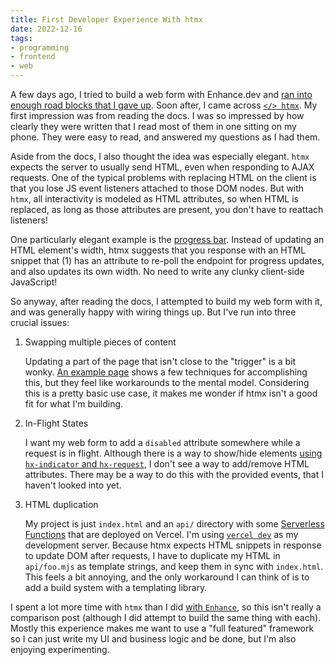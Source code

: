 ```yaml
---
title: First Developer Experience With htmx
date: 2022-12-16
tags:
- programming
- frontend
- web
---
```


A few days ago, I tried to build a web form with Enhance.dev and
[ran into enough road blocks that I gave up][1]. Soon after, I came across [`</> htmx`][2].
My first impression was from reading the docs. I was so impressed by how clearly they were written
that I read most of them in one sitting on my phone. They were easy to read, and answered my questions
as I had them.

Aside from the docs, I also thought the idea was especially elegant. `htmx` expects the server
to usually send HTML, even when responding to AJAX requests. One of the typical problems with
replacing HTML on the client is that you lose JS event listeners attached to those DOM nodes.
But with `htmx`, all interactivity is modeled as HTML attributes, so when HTML is replaced, as
long as those attributes are present, you don't have to reattach listeners!

One particularly elegant example is the [progress bar](https://htmx.org/examples/progress-bar/).
Instead of updating an HTML element's width, htmx suggests that you response with an HTML snippet
that (1) has an attribute to re-poll the endpoint for progress updates, and also updates its own width.
No need to write any clunky client-side JavaScript!

So anyway, after reading the docs, I attempted to build my web form with it, and was generally
happy with wiring things up. But I've run into three crucial issues:

1. Swapping multiple pieces of content

   Updating a part of the page that isn't close to the "trigger" is a bit wonky. [An example page][3]
   shows a few techniques for accomplishing this, but they feel like workarounds to the mental model.
   Considering this is a pretty basic use case, it makes me wonder if htmx isn't a good fit for what
   I'm building.

2. In-Flight States

    I want my web form to add a `disabled` attribute somewhere while a request is in flight.
    Although there is a way to show/hide elements [using `hx-indicator` and `hx-request`][4],
    I don't see a way to add/remove HTML attributes. There may be a way to do this with the
    provided events, that I haven't looked into yet.

3. HTML duplication

    My project is just `index.html` and an `api/` directory with some [Serverless Functions][5]
    that are deployed on Vercel. I'm using [`vercel dev`][6] as my development server.
    Because htmx expects HTML snippets in response to update DOM after requests, I have to duplicate
    my HTML in `api/foo.mjs` as template strings, and keep them in sync with `index.html`.
    This feels a bit annoying, and the only workaround I can think of is to add a build system with
    a templating library.

I spent a lot more time with `htmx` than I did [with `Enhance`][1], so this isn't really a
comparison post (although I did attempt to build the same thing with each). Mostly this experience
makes me want to use a "full featured" framework so I can just write my UI and business logic and
be done, but I'm also enjoying experimenting.


[1]: /blog/2022/12/one-hour-with-enhance/
[2]: https://htmx.org/
[3]: https://htmx.org/examples/update-other-content/
[4]: https://htmx.org/docs/#indicators
[5]: https://vercel.com/docs/concepts/functions/serverless-functions
[6]: https://vercel.com/docs/cli/dev

